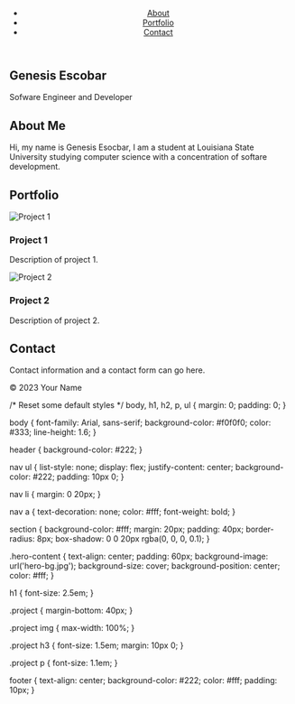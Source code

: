 <!DOCTYPE html>
<html lang="en">
<head>
    <meta charset="UTF-8">
    <meta name="viewport" content="width=device-width, initial-scale=1.0">
    <title>Your Name - Portfolio</title>
    <link rel="stylesheet" href="style.css">
</head>
<body>
    <header>
        <nav>
            <ul>
                <li><a href="#about">About</a></li>
                <li><a href="#portfolio">Portfolio</a></li>
                <li><a href="#contact">Contact</a></li>
            </ul>
        </nav>
    </header>
    <section id="hero">
        <div class="hero-content">
            <h1>Genesis Escobar</h1>
            <p>Sofware Engineer and Developer</p>
        </div>
    </section>
    <section id="about">
        <h2>About Me</h2>
        <p>Hi, my name is Genesis Esocbar, I am a student at Louisiana State University studying computer science with a concentration of softare development.</p>
    </section>
    <section id="portfolio">
        <h2>Portfolio</h2>
        <div class="project">
            <img src="project1.jpg" alt="Project 1">
            <h3>Project 1</h3>
            <p>Description of project 1.</p>
        </div>
        <div class="project">
            <img src="project2.jpg" alt="Project 2">
            <h3>Project 2</h3>
            <p>Description of project 2.</p>
        </div>
        <!-- Add more project sections as needed -->
    </section>
    <section id="contact">
        <h2>Contact</h2>
        <p>Contact information and a contact form can go here.</p>
    </section>
    <footer>
        <p>&copy; 2023 Your Name</p>
    </footer>
</body>
</html>


/* Reset some default styles */
body, h1, h2, p, ul {
    margin: 0;
    padding: 0;
}

body {
    font-family: Arial, sans-serif;
    background-color: #f0f0f0;
    color: #333;
    line-height: 1.6;
}

header {
    background-color: #222;
}

nav ul {
    list-style: none;
    display: flex;
    justify-content: center;
    background-color: #222;
    padding: 10px 0;
}

nav li {
    margin: 0 20px;
}

nav a {
    text-decoration: none;
    color: #fff;
    font-weight: bold;
}

section {
    background-color: #fff;
    margin: 20px;
    padding: 40px;
    border-radius: 8px;
    box-shadow: 0 0 20px rgba(0, 0, 0, 0.1);
}

.hero-content {
    text-align: center;
    padding: 60px;
    background-image: url('hero-bg.jpg');
    background-size: cover;
    background-position: center;
    color: #fff;
}

h1 {
    font-size: 2.5em;
}

.project {
    margin-bottom: 40px;
}

.project img {
    max-width: 100%;
}

.project h3 {
    font-size: 1.5em;
    margin: 10px 0;
}

.project p {
    font-size: 1.1em;
}

footer {
    text-align: center;
    background-color: #222;
    color: #fff;
    padding: 10px;
}
